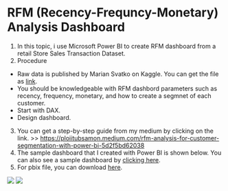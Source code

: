 # RFM (Recency-Frequncy-Monetary) Analysis Dashboard

1. In this topic, i use Microsoft Power BI to create RFM dashboard from a retail Store Sales Transaction Dataset.
2. Procedure
  - Raw data is published by Marian Svatko on Kaggle. You can get the file as [link](https://www.kaggle.com/marian447/retail-store-sales-transactions).
  - You should be knowledgeable with RFM dashbord parameters such as recency, frequency, monetary, and how to create a segmnet of each customer.
  - Start with DAX.
  - Design dashboard.
3. You can get a step-by-step guide from my medium by clicking on the link. >> https://ploiitubsamon.medium.com/rfm-analysis-for-customer-segmentation-with-power-bi-5d2f5bd62038
4. The sample dashboard that I created with Power BI is shown below. You can also see a sample dashboard by [clicking here](https://app.powerbi.com/view?r=eyJrIjoiMTJkNWQ2NzMtNzdiYi00MmM0LWIzY2ItMmQzZTZhMjMyMzFlIiwidCI6ImRiNWRlZjZiLThmZDgtNGEzZS05MWRjLThkYjI1MDFhNjgyMiIsImMiOjEwfQ%3D%3D).
5. For pbix file, you can download [here](https://github.com/Tubsamon/PowerBI-Project/blob/main/RFM%20Analysis%20for%20Customer%20Segmentation/RFM_Dashboard.pbix).

 ![](https://github.com/Tubsamon/PowerBI-Project/blob/main/RFM%20Analysis%20for%20Customer%20Segmentation/cover4.JPG)
 ![](https://github.com/Tubsamon/PowerBI-Project/blob/main/RFM%20Analysis%20for%20Customer%20Segmentation/cover3.JPG)
